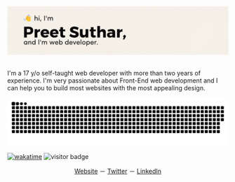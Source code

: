 [![GitHub Cover Poster](./github-cover.png)](https://preetsuthar.me)

## 

I'm a 17 y/o self-taught web developer with more than two years of experience. 
I'm very passionate about Front-End web development and I can help you to build most websites with the most appealing design.

<picture>
  <source media="(prefers-color-scheme: dark)" srcset="https://raw.githubusercontent.com/preetsuthar17/preetsuthar17/output/github-contribution-grid-snake-dark.svg">
  <source media="(prefers-color-scheme: light)" srcset="https://raw.githubusercontent.com/preetsuthar17/preetsuthar17/output/github-contribution-grid-snake.svg">
  <img alt="github contribution grid snake animation" src="https://raw.githubusercontent.com/preetsuthar17/preetsuthar17/output/github-contribution-grid-snake.svg">
</picture>
  
[![wakatime](https://wakatime.com/badge/user/b5b67ae1-6061-466d-982e-e7b9ec9d9369.svg)](https://wakatime.com/@b5b67ae1-6061-466d-982e-e7b9ec9d9369)
![visitor badge](https://visitor-badge.laobi.icu/badge?page_id=preetsuthar17.preetsuthar17)

<p align="center">
<a href="https://preetsuthar.me">Website</a> － <a href="https://twitter.com/preetsuthar17">Twitter</a> － <a href="https://linkedin.com/in/preetsuthar17">LinkedIn</a>
</p>
